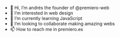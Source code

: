 - 👋 Hi, I’m andrés the founder of @premiero-web
- 👀 I’m interested in web design
- 🌱 I’m currently learning JavaScript
- 💞️ I’m looking to collaborate making amazing webs
- 📫 How to reach me in premiero.es

<!---
premiero-web/premiero-web is a ✨ special ✨ repository because its `README.md` (this file) appears on your GitHub profile.
You can click the Preview link to take a look at your changes.
--->
